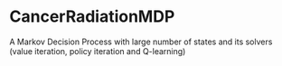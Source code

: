 # CancerRadiationMDP
A Markov Decision Process with large number of states and its solvers (value iteration, policy iteration and Q-learning)
